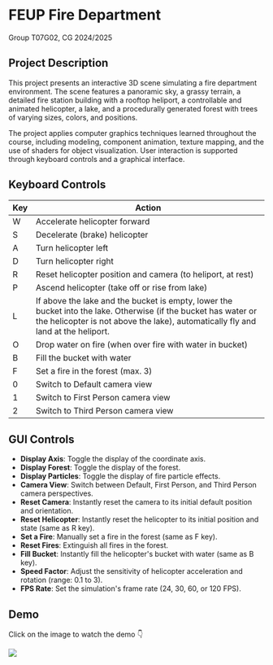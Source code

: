 # FEUP Fire Department
Group T07G02, CG 2024/2025

## Project Description

This project presents an interactive 3D scene simulating a fire department environment. The scene features a panoramic sky, a grassy terrain, a detailed fire station building with a rooftop heliport, a controllable and animated helicopter, a lake, and a procedurally generated forest with trees of varying sizes, colors, and positions. 

The project applies computer graphics techniques learned throughout the course, including modeling, component animation, texture mapping, and the use of shaders for object visualization. User interaction is supported through keyboard controls and a graphical interface.

## Keyboard Controls

| Key         | Action                                                                 |
|-------------|------------------------------------------------------------------------|
| W           | Accelerate helicopter forward                                          |
| S           | Decelerate (brake) helicopter                                          |
| A           | Turn helicopter left                                                   |
| D           | Turn helicopter right                                                  |
| R           | Reset helicopter position and camera (to heliport, at rest)            |
| P           | Ascend helicopter (take off or rise from lake)                         |
| L           | If above the lake and the bucket is empty, lower the bucket into the lake. Otherwise (if the bucket has water or the helicopter is not above the lake), automatically fly and land at the heliport. |
| O           | Drop water on fire (when over fire with water in bucket)               |
| B           | Fill the bucket with water                                             |
| F           | Set a fire in the forest (max. 3)                                      |
| 0           | Switch to Default camera view                                          |
| 1           | Switch to First Person camera view                                     |
| 2           | Switch to Third Person camera view                                     |

## GUI Controls

- **Display Axis**: Toggle the display of the coordinate axis.
- **Display Forest**: Toggle the display of the forest.
- **Display Particles**: Toggle the display of fire particle effects.
- **Camera View**: Switch between Default, First Person, and Third Person camera perspectives.
- **Reset Camera**: Instantly reset the camera to its initial default position and orientation.
- **Reset Helicopter**: Instantly reset the helicopter to its initial position and state (same as R key).
- **Set a Fire**: Manually set a fire in the forest (same as F key).
- **Reset Fires**: Extinguish all fires in the forest.
- **Fill Bucket**: Instantly fill the helicopter's bucket with water (same as B key).
- **Speed Factor**: Adjust the sensitivity of helicopter acceleration and rotation (range: 0.1 to 3).
- **FPS Rate**: Set the simulation's frame rate (24, 30, 60, or 120 FPS).

## Demo
Click on the image to watch the demo 👇

[![](https://img.youtube.com/vi/ZjoBs6ck5fw/0.jpg)](https://youtu.be/ZjoBs6ck5fw)
